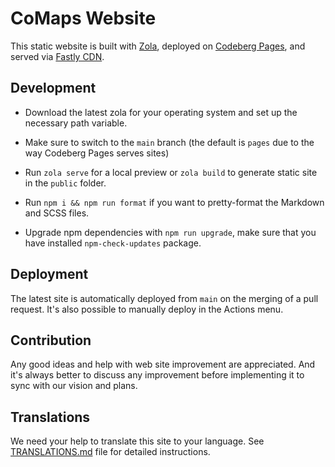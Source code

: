 # CoMaps Website

This static website is built with [Zola](https://www.getzola.org/), deployed on [Codeberg Pages](https://codeberg.page), and served via [Fastly CDN](https://fastly.com/products/cdn).

<!-- ![Main Website](./static/images/website-main.png) -->

## Development

- Download the latest zola for your operating system and set up the necessary path variable.

- Make sure to switch to the `main` branch (the default is `pages` due to the way Codeberg Pages serves sites)

- Run `zola serve` for a local preview or `zola build` to generate static site in the `public` folder.

- Run `npm i && npm run format` if you want to pretty-format the Markdown and SCSS files.

- Upgrade npm dependencies with `npm run upgrade`, make sure that you have installed `npm-check-updates` package.

## Deployment
The latest site is automatically deployed from `main` on the merging of a pull request.
It's also possible to manually deploy in the Actions menu.
<!--
### Updating News
Run `npm run news` to automatically download news from our [Telegram channel](https://t.me/CoMapsApp),
then create a git commit and push it.
-->
## Contribution

Any good ideas and help with web site improvement are appreciated. And it's always better to discuss
any improvement before implementing it to sync with our vision and plans.

## Translations

We need your help to translate this site to your language. See [TRANSLATIONS.md](TRANSLATIONS.md) file for detailed instructions.
